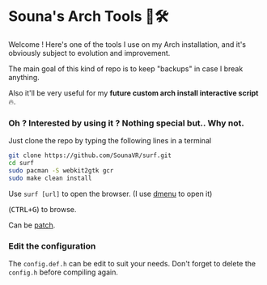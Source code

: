 # Souna's Arch Tools 🐧🛠️
Welcome ! Here's one of the tools I use on my Arch installation, and it's obviously subject to evolution and improvement.

The main goal of this kind of repo is to keep "backups" in case I break anything.

Also it'll be very useful for my **future custom arch install interactive script** 🔥.

### Oh ? Interested by using it ? Nothing special but.. Why not.

Just clone the repo by typing the following lines in a terminal

```bash
git clone https://github.com/SounaVR/surf.git
cd surf
sudo pacman -S webkit2gtk gcr
sudo make clean install
```

Use `surf [url]` to open the browser. (I use [dmenu](https://github.com/SounaVR/dmenu.git) to open it)

(<kbd>CTRL+G</kbd>) to browse.

Can be [patch](https://surf.suckless.org/patches/).


### Edit the configuration
The `config.def.h` can be edit to suit your needs.
Don't forget to delete the `config.h` before compiling again.